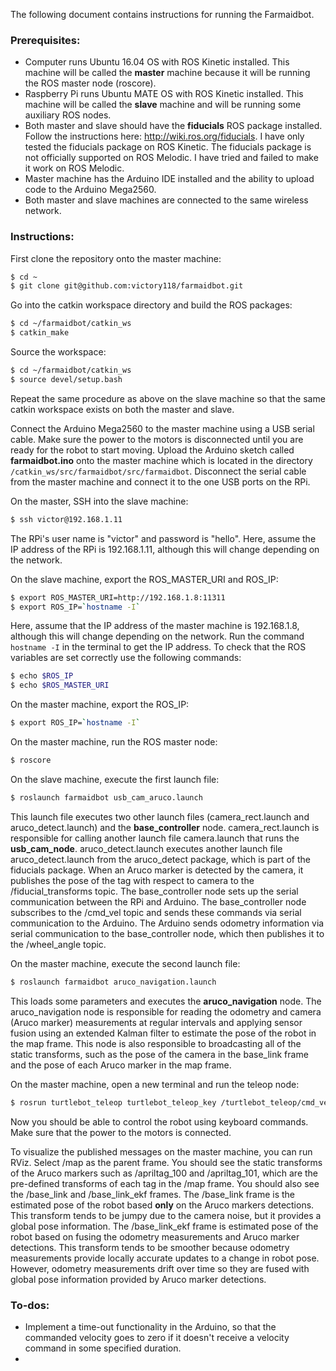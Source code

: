 The following document contains instructions for running the Farmaidbot.

### Prerequisites:

* Computer runs Ubuntu 16.04 OS with ROS Kinetic installed. This machine will be called the **master** machine because it will be running the ROS master node (roscore).
* Raspberry Pi runs Ubuntu MATE OS with ROS Kinetic installed. This machine will be called the **slave** machine and will be running some auxiliary ROS nodes.
* Both master and slave should have the **fiducials** ROS package installed. Follow the instructions here: http://wiki.ros.org/fiducials. I have only tested the fiducials package on ROS Kinetic. The fiducials package is not officially supported on ROS Melodic. I have tried and failed to make it work on ROS Melodic.
* Master machine has the Arduino IDE installed and the ability to upload code to the Arduino Mega2560.
* Both master and slave machines are connected to the same wireless network.

### Instructions:

First clone the repository onto the master machine:

```bash
$ cd ~
$ git clone git@github.com:victory118/farmaidbot.git
```

Go into the catkin workspace directory and build the ROS packages:

```bash
$ cd ~/farmaidbot/catkin_ws
$ catkin_make
```

Source the workspace:

```bash
$ cd ~/farmaidbot/catkin_ws
$ source devel/setup.bash
```

Repeat the same procedure as above on the slave machine so that the same catkin workspace exists on both the master and slave.

Connect the Arduino Mega2560 to the master machine using a USB serial cable. Make sure the power to the motors is disconnected until you are ready for the robot to start moving. Upload the Arduino sketch called **farmaidbot.ino** onto the master machine which is located in the directory `/catkin_ws/src/farmaidbot/src/farmaidbot`. Disconnect the serial cable from the master machine and connect it to the one USB ports on the RPi.

On the master, SSH into the slave machine:

```bash
$ ssh victor@192.168.1.11
```

The RPi's user name is "victor" and password is "hello". Here, assume the IP address of the RPi is 192.168.1.11, although this will change depending on the network.

On the slave machine, export the ROS_MASTER_URI and ROS_IP:

```bash
$ export ROS_MASTER_URI=http://192.168.1.8:11311
$ export ROS_IP=`hostname -I`
```

Here, assume that the IP address of the master machine is 192.168.1.8, although this will change depending on the network. Run the command `hostname -I` in the terminal to get the IP address. To check that the ROS variables are set correctly use the following commands:

```bash
$ echo $ROS_IP
$ echo $ROS_MASTER_URI
```

On the master machine, export the ROS_IP:

```bash
$ export ROS_IP=`hostname -I`
```

On the master machine, run the ROS master node:

```bash
$ roscore
```

On the slave machine, execute the first launch file:

```bash
$ roslaunch farmaidbot usb_cam_aruco.launch
```

This launch file executes two other launch files (camera_rect.launch and aruco_detect.launch) and the **base_controller** node. camera_rect.launch is responsible for calling another launch file camera.launch that runs the **usb_cam_node**. aruco_detect.launch executes another launch file aruco_detect.launch from the aruco_detect package, which is part of the fiducials package. When an Aruco marker is detected by the camera, it publishes the pose of the tag with respect to camera to the /fiducial_transforms topic. The base_controller node sets up the serial communication between the RPi and Arduino. The base_controller node subscribes to the /cmd_vel topic and sends these commands via serial communication to the Arduino. The Arduino sends odometry information via serial communication to the base_controller node, which then publishes it to the /wheel_angle topic.

On the master machine, execute the second launch file:

```bash
$ roslaunch farmaidbot aruco_navigation.launch
```

This loads some parameters and executes the **aruco_navigation** node. The aruco_navigation node is responsible for reading the odometry and camera (Aruco marker) measurements at regular intervals and applying sensor fusion using an extended Kalman filter to estimate the pose of the robot in the map frame. This node is also responsible to broadcasting all of the static transforms, such as the pose of the camera in the base_link frame and the pose of each Aruco marker in the map frame.

On the master machine, open a new terminal and run the teleop node:

```bash
$ rosrun turtlebot_teleop turtlebot_teleop_key /turtlebot_teleop/cmd_vel:=/cmd_vel
```

Now you should be able to control the robot using keyboard commands. Make sure that the power to the motors is connected.

To visualize the published messages on the master machine, you can run RViz. Select /map as the parent frame. You should see the static transforms of the Aruco markers such as /apriltag_100 and /apriltag_101, which are the pre-defined transforms of each tag in the /map frame. You should also see the /base_link and /base_link_ekf frames. The /base_link frame is the estimated pose of the robot based **only** on the Aruco markers detections. This transform tends to be jumpy due to the camera noise, but it provides a global pose information. The /base_link_ekf frame is estimated pose of the robot based on fusing the odometry measurements and Aruco marker detections. This transform tends to be smoother because odometry measurements provide locally accurate updates to a change in robot pose. However, odometry measurements drift over time so they are fused with global pose information provided by Aruco marker detections.

 ### To-dos:

* Implement a time-out functionality in the Arduino, so that the commanded velocity goes to zero if it doesn't receive a velocity command in some specified duration.
* 

